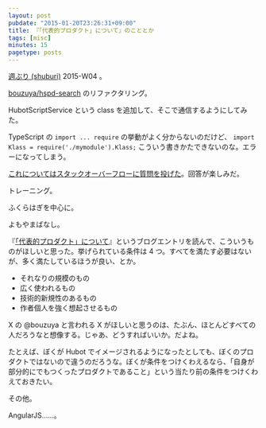 ```yaml
---
layout: post
pubdate: "2015-01-20T23:26:31+09:00"
title: 『「代表的プロダクト」について』のこととか
tags: [misc]
minutes: 15
pagetype: posts
---
```

[週ぶり (shuburi)][shuburi] 2015-W04 。

[bouzuya/hspd-search][] のリファクタリング。

HubotScriptService という class を追加して、そこで通信するようにしてみた。

TypeScript の `import ... require` の挙動がよく分からないのだけど、 `import Klass = require('./mymodule').Klass;` こういう書きかたできないのな。エラーになってしまう。

[これについてはスタックオーバーフローに質問を投げた](http://ja.stackoverflow.com/questions/4910/)。回答が楽しみだ。

トレーニング。

ふくらはぎを中心に。

よもやまばなし。

『[「代表的プロダクト」について](http://kentaro.tumblr.com/post/66674445339)』というブログエントリを読んで、こういうものがほしいと思った。挙げられている条件は 4 つ。すべてを満たす必要はないが、多く満たしているほうが良い、とか。

- それなりの規模のもの
- 広く使われるもの
- 技術的新規性のあるもの
- 作者個人を強く想起させるもの

X の @bouzuya と言われる X がほしいと思うのは、たぶん、ほとんどすべての人だろうなと想像する。じゃあ、どうすればいいか。だよね。

たとえば、ぼくが Hubot でイメージされるようになったとしても、ぼくのプロダクトではないので違うのだろうな。ぼくが条件をつけくわえるなら、「自身が部分的にでもつくったプロダクトであること」という当たり前の条件をつけくわえておきたい。

その他。

AngularJS……。

[shuburi]: http://shuburi.org
[bouzuya/hspd-search]: https://github.com/bouzuya/hspd-search
